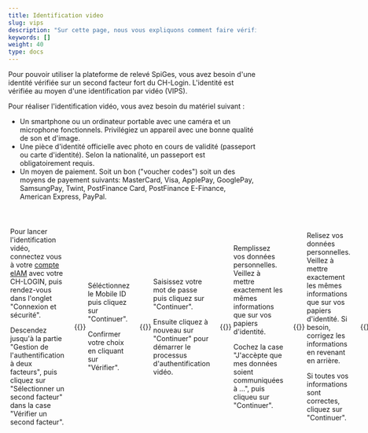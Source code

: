 ```yaml
---
title: Identification video
slug: vips
description: "Sur cette page, nous vous expliquons comment faire vérifier votre identitié à l'aide de l'authentification vidéo."
keywords: []
weight: 40
type: docs
---
```


Pour pouvoir utiliser la plateforme de relevé SpiGes, vous avez besoin d'une identité vérifiée sur un second facteur fort du CH-Login. L'identité est vérifiée au moyen d'une identification par vidéo (VIPS). 

Pour réaliser l'identification vidéo, vous avez besoin du matériel suivant :
- Un smartphone ou un ordinateur portable avec une caméra et un microphone fonctionnels. Privilégiez un appareil avec une bonne qualité de son et d'image.  
- Une pièce d'identité officielle avec photo en cours de validité (passeport ou carte d'identité). Selon la nationalité, un passeport est obligatoirement requis.
- Un moyen de paiement. Soit un bon ("voucher codes") soit un des moyens de payement suivants: MasterCard, Visa, ApplePay, GooglePay, SamsungPay, Twint, PostFinance Card, PostFinance E-Finance, American Express, PayPal.



<div style="display: flex; justify-content: space-between; align-items: center;">

&nbsp;

<!-- 1ere paire de colonnes -->

<div style="display: flex; justify-content: space-between; align-items: center;">

<div style="flex: 1; padding-right: 10px;">
<!-- First column content goes here -->
<p> Pour lancer l'identification vidéo, connectez vous à votre <a href="https://www.myaccount-r.eiam.admin.ch/"> compte eIAM</a> avec votre CH-LOGIN, puis rendez-vous dans l'onglet "Connexion et sécurité". </p>

<p> Descendez jusqu'à la partie "Gestion de l'authentification à deux facteurs", puis cliquez sur "Sélectionner un second facteur" dans la case "Vérifier un second facteur".  </p>
</div>

<div style="flex: 1; padding-left: 10px;">
<!-- Second column content goes here -->
{{<insertImage image="selection_second_facteur.png" description="Choix connexion" class="bord taille">}}
</div>

</div>

&nbsp;

<!-- 2ème paire de colonnes -->

<div style="display: flex; justify-content: space-between; align-items: center;">

<div style="flex: 1; padding-right: 10px;">
<!-- First column content goes here -->
<p> Séléctionnez le Mobile ID puis cliquez sur "Continuer". </p>

<p> Confirmer votre choix en cliquant sur "Vérifier". </p>
</div>

<div style="flex: 1; padding-left: 10px;">
<!-- Second column content goes here -->
{{<insertImage image="selection_mobileid.png" description="Choix connexion" class="bord taille">}}
</div>

</div>

&nbsp;

<!-- 3ème paire de colonnes -->

<div style="display: flex; justify-content: space-between; align-items: center;">

<div style="flex: 1; padding-right: 10px;">
<!-- First column content goes here -->
<p> Saisissez votre mot de passe puis cliquez sur "Continuer". </p>

<p> Ensuite cliquez à nouveau sur "Continuer" pour démarrer le processus d'authentification vidéo. </p>
</div>

<div style="flex: 1; padding-left: 10px;">
<!-- Second column content goes here -->
{{<insertImage image="vips_saisie_mdp.png" description="Choix connexion" class="bord taille">}}
</div>

</div>

&nbsp;

<!-- 4ème paire de colonnes -->

<div style="display: flex; justify-content: space-between; align-items: center;">

<div style="flex: 1; padding-right: 10px;">
<!-- First column content goes here -->
<p> Remplissez vos données personnelles. Veillez à mettre exactement les mêmes informations que sur vos papiers d'identité. </p>

<p> Cochez la case "J'accèpte que mes données soient communiquées à ...", puis cliqueu sur "Continuer". </p>
</div>

<div style="flex: 1; padding-left: 10px;">
<!-- Second column content goes here -->
{{<insertImage image="saisie_donnees_perso.png" description="Choix connexion" class="bord taille">}}
</div>

</div>

&nbsp;

<!-- 5ème paire de colonnes -->

<div style="display: flex; justify-content: space-between; align-items: center;">

<div style="flex: 1; padding-right: 10px;">
<!-- First column content goes here -->
<p> Relisez vos données personnelles. Veillez à mettre exactement les mêmes informations que sur vos papiers d'identité. Si besoin, corrigez les informations en revenant en arrière.</p>

<p> Si toutes vos informations sont correctes, cliquez sur "Continuer". </p>
</div>

<div style="flex: 1; padding-left: 10px;">
<!-- Second column content goes here -->
{{<insertImage image="controle_infos.png" description="Choix connexion" class="bord taille">}}
</div>

</div>

&nbsp;

<!-- 6ème paire de colonnes -->

<div style="display: flex; justify-content: space-between; align-items: center;">

<div style="flex: 1; padding-right: 10px;">
<!-- First column content goes here -->
<p> Vous avez été redirigé sur le site de Adnovum pour pouvoir faire l'identification vidéo.</p>

<p> Cochez les cases "Je confirme que j'ai lu et compris les conditions d'utilisation et déclare les accepter" et "J'ai lu les règles de protection des données", puis cliquez sur "Démarer l'identification par vidéo". </p>
</div>

<div style="flex: 1; padding-left: 10px;">
<!-- Second column content goes here -->
{{<insertImage image="condition_adn.png" description="Choix connexion" class="bord taille">}}
</div>

</div>

&nbsp;

<!-- 7ème paire de colonnes -->

<div style="display: flex; justify-content: space-between; align-items: center;">

<div style="flex: 1; padding-right: 10px;">
<!-- First column content goes here -->
<p> Deux choix d'offent à vous pour procéder au paiement de l'identification vidéo: Les bons ou un paiement classique. </p>

<p> Sélctionnez l'option qui vous correspond puis suivez les instructions à l'écran. </p>
</div>

<div style="flex: 1; padding-left: 10px;">
<!-- Second column content goes here -->
{{<insertImage image="paiement_video.png" description="Choix connexion" class="bord taille">}}
</div>

</div>

&nbsp;

Vous allez avoir une confirmation de réception du paiement, puis vous allez pouvoir commencer l'identification vidéo. Pour cela deux options s'offre à vous, veuillez privilégier l'option avec la meilleure qualité de micro et d'image:

<!-- 8ème paire de colonnes -->

<div style="display: flex; justify-content: space-between; align-items: center;">

<div style="flex: 1; padding-right: 10px;">
<!-- First column content goes here -->
<p> Soit. aire l'identification vidéo à l'aide de la webcam de votre ordinateur. </p>

<p> {{<insertImage image="choix_ordi.png" description="Choix connexion" class="bord taille">}}
Pour cela, cochez toutes les cases présentes à l'écran puis suivez les instructions. </p>

</div>

<div style="flex: 1; padding-left: 10px;">
<!-- Second column content goes here -->
<p> Soit faire l'identification à l'aide de votre smartphone ou tablette. </p>

<p> {{<insertImage image="choix_tel.png" description="Choix connexion" class="bord taille">}}  
Pour cela, scannez le code QR présent à l'écran et installez l'application. Une fois dans l'applications saisissez le numéro d'identification, puis suivez les instructions. </p>
</div>

</div>

&nbsp;

Vous allez être mis en contact vidéo avec quelqu'un qui vérifiera votre identité.

&nbsp;

<!-- 9ème paire de colonnes -->

<div style="display: flex; justify-content: space-between; align-items: center;">

<div style="flex: 1; padding-right: 10px;">
<!-- First column content goes here -->
<p> Une fois l'identification vidéo terminée, votre Mobile ID apparaîtra avec le niveau de confiance "Vérifié". </p>

<div style="flex: 1; padding-left: 10px;">
<!-- Second column content goes here -->
{{<insertImage image="mobileid_verifie.png" description="Choix connexion" class="bord taille">}}
</div>

</div>

&nbsp;